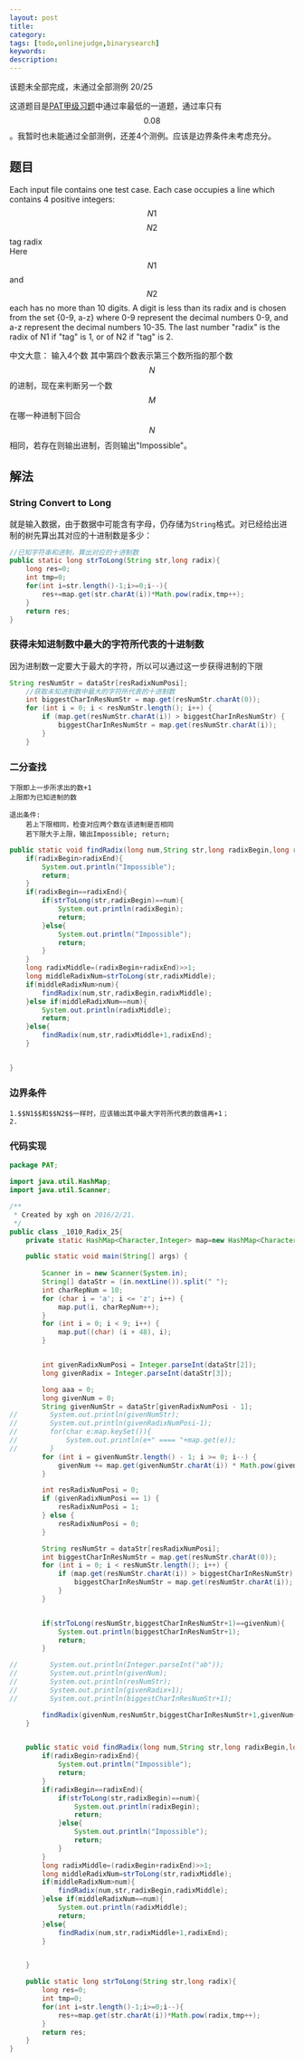 ```yaml
---
layout: post
title: 
category: 
tags: [todo,onlinejudge,binarysearch]
keywords:
description:
---
```


该题未全部完成，未通过全部测例 20/25

这道题目是[PAT甲级习题](http://www.patest.cn/contests/pat-a-practise)中通过率最低的一道题，通过率只有$$0.08$$。我暂时也未能通过全部测例，还差4个测例。应该是边界条件未考虑充分。


## 题目
Each input file contains one test case. Each case occupies a line which contains 4 positive integers:<br>
$$N1$$ $$N2$$ tag radix<br>
Here $$N1$$ and $$N2$$ each has no more than 10 digits. A digit is less than its radix and is chosen from the set {0-9, a-z} where 0-9 represent the decimal numbers 0-9, and a-z represent the decimal numbers 10-35. The last number "radix" is the radix of N1 if "tag" is 1, or of N2 if "tag" is 2. <br>

中文大意：
输入4个数
其中第四个数表示第三个数所指的那个数$$N$$的进制，现在来判断另一个数$$M$$在哪一种进制下回合$$N$$相同，若存在则输出进制，否则输出"Impossible"。<br>

## 解法

### String Convert to Long
就是输入数据，由于数据中可能含有字母，仍存储为```String```格式。对已经给出进制的树先算出其对应的十进制数是多少：

```java
//已知字符串和进制，算出对应的十进制数
public static long strToLong(String str,long radix){
    long res=0;
    int tmp=0;
    for(int i=str.length()-1;i>=0;i--){
        res+=map.get(str.charAt(i))*Math.pow(radix,tmp++);
    }
    return res;
}

```

### 获得未知进制数中最大的字符所代表的十进制数

因为进制数一定要大于最大的字符，所以可以通过这一步获得进制的下限

```java
String resNumStr = dataStr[resRadixNumPosi];
    //获取未知进制数中最大的字符所代表的十进制数
    int biggestCharInResNumStr = map.get(resNumStr.charAt(0));
    for (int i = 0; i < resNumStr.length(); i++) {
        if (map.get(resNumStr.charAt(i)) > biggestCharInResNumStr) {
            biggestCharInResNumStr = map.get(resNumStr.charAt(i));
        }
    }
```

### 二分查找

    下限即上一步所求出的数+1
    上限即为已知进制的数
    
    退出条件:
        若上下限相同，检查对应两个数在该进制是否相同
        若下限大于上限，输出Impossible; return;
        
```java
public static void findRadix(long num,String str,long radixBegin,long radixEnd){
    if(radixBegin>radixEnd){
        System.out.println("Impossible");
        return;
    }
    if(radixBegin==radixEnd){
        if(strToLong(str,radixBegin)==num){
            System.out.println(radixBegin);
            return;
        }else{
            System.out.println("Impossible");
            return;
        }
    }
    long radixMiddle=(radixBegin+radixEnd)>>1;
    long middleRadixNum=strToLong(str,radixMiddle);
    if(middleRadixNum>num){
        findRadix(num,str,radixBegin,radixMiddle);
    }else if(middleRadixNum==num){
        System.out.println(radixMiddle);
        return;
    }else{
        findRadix(num,str,radixMiddle+1,radixEnd);
    }


}

```

### 边界条件

    1.$$N1$$和$$N2$$一样时，应该输出其中最大字符所代表的数值再+1；
    2.


### 代码实现


```java
package PAT;

import java.util.HashMap;
import java.util.Scanner;

/**
 * Created by xgh on 2016/2/21.
 */
public class _1010_Radix_25{
    private static HashMap<Character,Integer> map=new HashMap<Character, Integer>();

    public static void main(String[] args) {
    
        Scanner in = new Scanner(System.in);
        String[] dataStr = (in.nextLine()).split(" ");
        int charRepNum = 10;
        for (char i = 'a'; i <= 'z'; i++) {
            map.put(i, charRepNum++);
        }
        for (int i = 0; i < 9; i++) {
            map.put((char) (i + 48), i);
        }


        int givenRadixNumPosi = Integer.parseInt(dataStr[2]);
        long givenRadix = Integer.parseInt(dataStr[3]);

        long aaa = 0;
        long givenNum = 0;
        String givenNumStr = dataStr[givenRadixNumPosi - 1];
//        System.out.println(givenNumStr);
//        System.out.println(givenRadixNumPosi-1);
//        for(char e:map.keySet()){
//            System.out.println(e+" ==== "+map.get(e));
//        }
        for (int i = givenNumStr.length() - 1; i >= 0; i--) {
            givenNum += map.get(givenNumStr.charAt(i)) * Math.pow(givenRadix, aaa++);
        }

        int resRadixNumPosi = 0;
        if (givenRadixNumPosi == 1) {
            resRadixNumPosi = 1;
        } else {
            resRadixNumPosi = 0;
        }

        String resNumStr = dataStr[resRadixNumPosi];
        int biggestCharInResNumStr = map.get(resNumStr.charAt(0));
        for (int i = 0; i < resNumStr.length(); i++) {
            if (map.get(resNumStr.charAt(i)) > biggestCharInResNumStr) {
                biggestCharInResNumStr = map.get(resNumStr.charAt(i));
            }
        }


        if(strToLong(resNumStr,biggestCharInResNumStr+1)==givenNum){
            System.out.println(biggestCharInResNumStr+1);
            return;
        }

//        System.out.println(Integer.parseInt("ab"));
//        System.out.println(givenNum);
//        System.out.println(resNumStr);
//        System.out.println(givenRadix+1);
//        System.out.println(biggestCharInResNumStr+1);

        findRadix(givenNum,resNumStr,biggestCharInResNumStr+1,givenNum+1);
    }


    public static void findRadix(long num,String str,long radixBegin,long radixEnd){
        if(radixBegin>radixEnd){
            System.out.println("Impossible");
            return;
        }
        if(radixBegin==radixEnd){
            if(strToLong(str,radixBegin)==num){
                System.out.println(radixBegin);
                return;
            }else{
                System.out.println("Impossible");
                return;
            }
        }
        long radixMiddle=(radixBegin+radixEnd)>>1;
        long middleRadixNum=strToLong(str,radixMiddle);
        if(middleRadixNum>num){
            findRadix(num,str,radixBegin,radixMiddle);
        }else if(middleRadixNum==num){
            System.out.println(radixMiddle);
            return;
        }else{
            findRadix(num,str,radixMiddle+1,radixEnd);
        }


    }

    public static long strToLong(String str,long radix){
        long res=0;
        int tmp=0;
        for(int i=str.length()-1;i>=0;i--){
            res+=map.get(str.charAt(i))*Math.pow(radix,tmp++);
        }
        return res;
    }
}
```